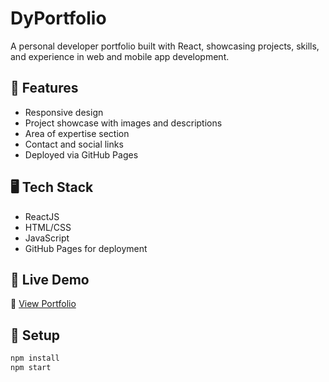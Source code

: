 # DyPortfolio

A personal developer portfolio built with React, showcasing projects, skills, and experience in web and mobile app development.

## 🔧 Features

- Responsive design
- Project showcase with images and descriptions
- Area of expertise section
- Contact and social links
- Deployed via GitHub Pages

## 🖥️ Tech Stack

- ReactJS
- HTML/CSS
- JavaScript
- GitHub Pages for deployment

## 🚀 Live Demo

🔗 [View Portfolio](https://dynura.github.io/DyPortfolio/)

## 📁 Setup

```bash
npm install
npm start
